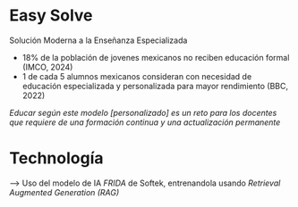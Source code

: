 # Easy Solve
Solución Moderna a la Enseñanza Especializada

- 18% de la población de jovenes mexicanos no reciben educación formal (IMCO, 2024)
- 1 de cada 5 alumnos mexicanos consideran con necesidad de educación especializada y personalizada para mayor rendimiento (BBC, 2022)
  
_Educar según este modelo [personalizado] es un reto para los docentes que requiere de una formación continua y una actualización permanente_

# Technología
--> Uso del modelo de IA _FRIDA_ de Softek, entrenandola usando *Retrieval Augmented Generation (RAG)*
